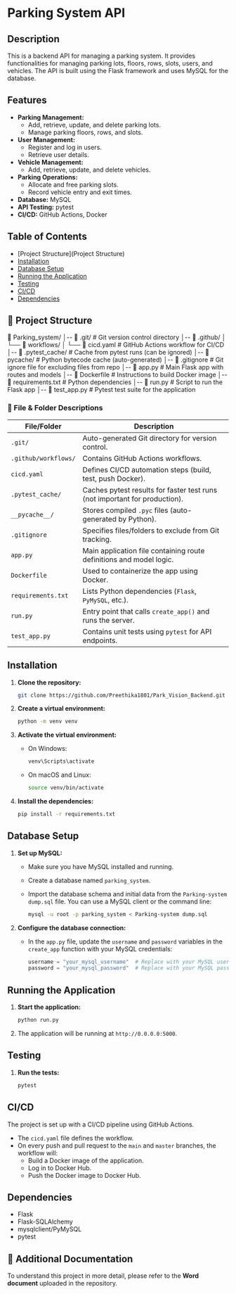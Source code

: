 # Parking System API

## Description

This is a backend API for managing a parking system. It provides functionalities for managing parking lots, floors, rows, slots, users, and vehicles.  The API is built using the Flask framework and uses MySQL for the database.

## Features

* **Parking Management:**
    * Add, retrieve, update, and delete parking lots.
    * Manage parking floors, rows, and slots.
* **User Management:**
    * Register and log in users.
    * Retrieve user details.
* **Vehicle Management:**
    * Add, retrieve, update, and delete vehicles.
* **Parking Operations:**
    * Allocate and free parking slots.
    * Record vehicle entry and exit times.
* **Database:** MySQL
* **API Testing:** pytest
* **CI/CD:** GitHub Actions, Docker

## Table of Contents
* [Project Structure](Project Structure)
* [Installation](#installation)
* [Database Setup](#database-setup)
* [Running the Application](#running-the-application)
* [Testing](#testing)
* [CI/CD](#cicd)
* [Dependencies](#dependencies)

## 📁 Project Structure

📁 Parking_system/ │-- 📂 .git/ # Git version control directory
│-- 📂 .github/
│ └── 📂 workflows/
│ └── 📄 cicd.yaml # GitHub Actions workflow for CI/CD
│-- 📂 .pytest_cache/ # Cache from pytest runs (can be ignored)
│-- 📂 pycache/ # Python bytecode cache (auto-generated)
│-- 📄 .gitignore # Git ignore file for excluding files from repo
│-- 📄 app.py # Main Flask app with routes and models
│-- 📄 Dockerfile # Instructions to build Docker image
│-- 📄 requirements.txt # Python dependencies
│-- 📄 run.py # Script to run the Flask app
│-- 📄 test_app.py # Pytest test suite for the application



### 📄 File & Folder Descriptions

| File/Folder             | Description |
|------------------------|-------------|
| `.git/`                | Auto-generated Git directory for version control. |
| `.github/workflows/`   | Contains GitHub Actions workflows. |
| `cicd.yaml`            | Defines CI/CD automation steps (build, test, push Docker). |
| `.pytest_cache/`       | Caches pytest results for faster test runs (not important for production). |
| `__pycache__/`         | Stores compiled `.pyc` files (auto-generated by Python). |
| `.gitignore`           | Specifies files/folders to exclude from Git tracking. |
| `app.py`               | Main application file containing route definitions and model logic. |
| `Dockerfile`           | Used to containerize the app using Docker. |
| `requirements.txt`     | Lists Python dependencies (`Flask`, `PyMySQL`, etc.). |
| `run.py`               | Entry point that calls `create_app()` and runs the server. |
| `test_app.py`          | Contains unit tests using `pytest` for API endpoints. |



## Installation

1.  **Clone the repository:**

    ```bash
    git clone https://github.com/Preethika1801/Park_Vision_Backend.git
    ```

2.  **Create a virtual environment:**

    ```bash
    python -m venv venv
    ```

3.  **Activate the virtual environment:**

    * On Windows:

        ```bash
        venv\Scripts\activate
        ```

    * On macOS and Linux:

        ```bash
        source venv/bin/activate
        ```

4.  **Install the dependencies:**

    ```bash
    pip install -r requirements.txt
    ```

## Database Setup

1.  **Set up MySQL:**
    * Make sure you have MySQL installed and running.
    * Create a database named  `parking_system`.
    * Import the database schema and initial data from the  `Parking-system dump.sql`  file. You can use a MySQL client or the command line:

        ```bash
        mysql -u root -p parking_system < Parking-system dump.sql
        ```

2.  **Configure the database connection:**
    * In the  `app.py`  file, update the  `username`  and  `password`  variables in the  `create_app`  function with your MySQL credentials:

        ```python
        username = "your_mysql_username"  # Replace with your MySQL username
        password = "your_mysql_password"  # Replace with your MySQL password
        ```

## Running the Application

1.  **Start the application:**

    ```bash
    python run.py
    ```

2.  The application will be running at  `http://0.0.0.0:5000`.

## Testing

1.  **Run the tests:**

    ```bash
    pytest
    ```

## CI/CD

The project is set up with a CI/CD pipeline using GitHub Actions.

* The  `cicd.yaml`  file defines the workflow.
* On every push and pull request to the  `main`  and  `master`  branches, the workflow will:
    * Build a Docker image of the application.
    * Log in to Docker Hub.
    * Push the Docker image to Docker Hub.

## Dependencies

* Flask
* Flask-SQLAlchemy
* mysqlclient/PyMySQL
* pytest

## 📄 Additional Documentation

To understand this project in more detail, please refer to the **Word document** uploaded in the repository.


